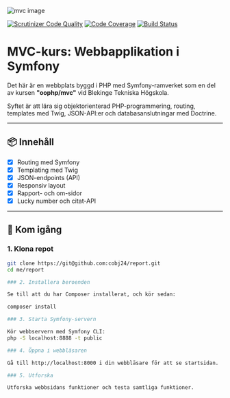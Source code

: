 ![mvc image](.img/web.jpg)

[![Scrutinizer Code Quality](https://scrutinizer-ci.com/g/cobj24/report/badges/quality-score.png?b=main)](https://scrutinizer-ci.com/g/cobj24/report/)
[![Code Coverage](https://scrutinizer-ci.com/g/cobj24/report/badges/coverage.png?b=main)](https://scrutinizer-ci.com/g/cobj24/report/)
[![Build Status](https://scrutinizer-ci.com/g/cobj24/report/badges/build.png?b=main)](https://scrutinizer-ci.com/g/cobj24/report/)

# MVC-kurs: Webbapplikation i Symfony

Det här är en webbplats byggd i PHP med Symfony-ramverket som en del av kursen **"oophp/mvc"** vid Blekinge Tekniska Högskola.

Syftet är att lära sig objektorienterad PHP-programmering, routing, templates med Twig, JSON-API:er och databasanslutningar med Doctrine.

---

## 📦 Innehåll

- [x] Routing med Symfony
- [x] Templating med Twig
- [x] JSON-endpoints (API)
- [x] Responsiv layout
- [x] Rapport- och om-sidor
- [x] Lucky number och citat-API

---

## 🚀 Kom igång

### 1. Klona repot

```bash
git clone https://git@github.com:cobj24/report.git
cd me/report

### 2. Installera beroenden

Se till att du har Composer installerat, och kör sedan:

composer install

### 3. Starta Symfony-servern

Kör webbservern med Symfony CLI:
php -S localhost:8888 -t public

### 4. Öppna i webbläsaren

Gå till http://localhost:8000 i din webbläsare för att se startsidan.

### 5. Utforska

Utforska webbsidans funktioner och testa samtliga funktioner.
